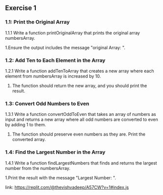 ## Exercise 1

### 1.1: Print the Original Array
1.1.1 Write a function printOriginalArray that prints the original array numbersArray.

1.Ensure the output includes the message "original Array: ".

### 1.2: Add Ten to Each Element in the Array
1.2.1 Write a function addTenToArray that creates a new array where each element from numbersArray is increased by 10.

1. The function should return the new array, and you should print the result.

### 1.3: Convert Odd Numbers to Even
1.3.1 Write a function convertOddToEven that takes an array of numbers as input and returns a new array where all odd numbers are converted to even by adding 1 to them.

1. The function should preserve even numbers as they are. Print the converted array.

### 1.4: Find the Largest Number in the Array
1.4.1 Write a function findLargestNumbers that finds and returns the largest number from the numbersArray.

1.Print the result with the message "Largest Number: ".

link: https://replit.com/@thevishvadeep/A57CW?v=1#index.js
